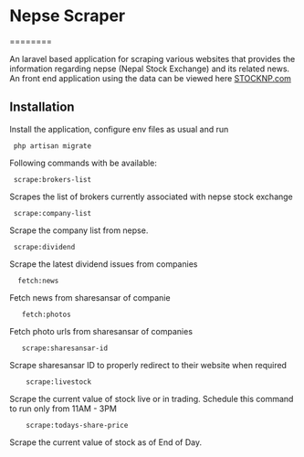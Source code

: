# Nepse Scraper
========

An laravel based application for scraping various websites that provides the information regarding nepse (Nepal Stock Exchange) and its related news. An front end application using the data can be viewed here [STOCKNP.com](https://stocknp.com)

Installation
------------

Install the application, configure env files as usual and run

     php artisan migrate

Following commands with be available:

     scrape:brokers-list

Scrapes the list of brokers currently associated with nepse stock exchange

     scrape:company-list

Scrape the company list from nepse.

     scrape:dividend

Scrape the latest dividend issues from companies

      fetch:news

Fetch news from sharesansar of companie

       fetch:photos

Fetch photo urls from sharesansar of companies

       scrape:sharesansar-id

Scrape sharesansar ID to properly redirect to their website when required

        scrape:livestock

Scrape the current value of stock live or in trading. Schedule this command to run only from 11AM - 3PM

        scrape:todays-share-price

Scrape the current value of stock as of End of Day.
